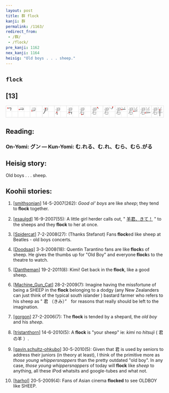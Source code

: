 ```yaml
---
layout: post
title: 群 flock
kanji: 群
permalink: /1163/
redirect_from:
 - /群/
 - /flock/
pre_kanji: 1162
nex_kanji: 1164
heisig: "Old boys . . . sheep."
---
```


## `flock`

## [13]

<div class="stroke"><img src="../images/E7BEA4.png" /></div>

## Reading:

### On-Yomi: グン &mdash; Kun-Yomi: む.れる、む.れ、むら、むら.がる

## Heisig story:

Old boys . . . sheep.

## Koohii stories:

1) [<a href="http://kanji.koohii.com/profile/smithsonian">smithsonian</a>] 14-5-2007(262): <em>Good ol&#039; boys</em> are like <em>sheep</em>; they tend to<strong> flock</strong> together.

2) [<a href="http://kanji.koohii.com/profile/esaulgd">esaulgd</a>] 16-9-2007(55): A little girl herder calls out, &quot; <a href="midori://search?text=羊君、きて！">羊君、きて！</a> &quot; to the sheeps and they<strong> flock</strong> to her at once.

3) [<a href="http://kanji.koohii.com/profile/Spidercat">Spidercat</a>] 7-2-2008(27): (Thanks Stefanot) Fans<strong> flock</strong>ed like sheep at Beatles - old boys concerts.

4) [<a href="http://kanji.koohii.com/profile/Doodsaq">Doodsaq</a>] 3-3-2008(18): Quentin Tarantino fans are like<strong> flock</strong>s of sheep. He gives the thumbs up for &quot;Old Boy&quot; and everyone<strong> flock</strong>s to the theatre to watch.

5) [<a href="http://kanji.koohii.com/profile/Dantheman">Dantheman</a>] 19-2-2011(8): Kimi! Get back in the<strong> flock</strong>, like a good sheep.

6) [<a href="http://kanji.koohii.com/profile/Machine_Gun_Cat">Machine_Gun_Cat</a>] 28-2-2009(7): Imagine having the missfortune of being a SHEEP in the<strong> flock</strong> belonging to a dodgy (any New Zealanders can just think of the typical south islander ) bastard farmer who refers to his sheep as &quot; 君 （きみ）”　for reasons that really should be left to the imagination.

7) [<a href="http://kanji.koohii.com/profile/gorgon">gorgon</a>] 27-2-2006(7): The<strong> flock</strong> is tended by a shepard, the <em>old boy</em> and his <em>sheep</em>.

8) [<a href="http://kanji.koohii.com/profile/tristanthorn">tristanthorn</a>] 14-6-2010(5): A<strong> flock</strong> is &quot;your sheep&quot; ie: <em>kimi</em> no <em>hitsuji</em> ( 君の羊 ）.

9) [<a href="http://kanji.koohii.com/profile/gavin.schultz-ohkubo">gavin.schultz-ohkubo</a>] 30-5-2010(5): Given that 君 is used by seniors to address their juniors (in theory at least), I think of the primitive more as <em>those young whippersnappers</em> than the pretty outdated &quot;old boy&quot;. In any case, <em>those young whippersnappers</em> of today will<strong> flock</strong> like <em>sheep</em> to anything, all these iPod whatsits and google-tubes and what not.

10) [<a href="http://kanji.koohii.com/profile/harhol">harhol</a>] 20-5-2009(4): Fans of Asian cinema <strong>flocked</strong> to see OLDBOY like SHEEP.
